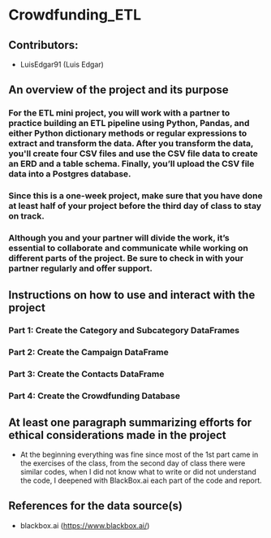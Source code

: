# Crowdfunding_ETL

## Contributors:
- LuisEdgar91 (Luis Edgar)

## An overview of the project and its purpose
### For the ETL mini project, you will work with a partner to practice building an ETL pipeline using Python, Pandas, and either Python dictionary methods or regular expressions to extract and transform the data. After you transform the data, you'll create four CSV files and use the CSV file data to create an ERD and a table schema. Finally, you’ll upload the CSV file data into a Postgres database.
### Since this is a one-week project, make sure that you have done at least half of your project before the third day of class to stay on track.
### Although you and your partner will divide the work, it’s essential to collaborate and communicate while working on different parts of the project. Be sure to check in with your partner regularly and offer support.

## Instructions on how to use and interact with the project
### Part 1: Create the Category and Subcategory DataFrames
### Part 2: Create the Campaign DataFrame
### Part 3: Create the Contacts DataFrame
### Part 4: Create the Crowdfunding Database
  
## At least one paragraph summarizing efforts for ethical considerations made in the project
- At the beginning everything was fine since most of the 1st part came in the exercises of the class, from the second day of class there were similar codes, when I did not know what to write or did not understand the code, I deepened with BlackBox.ai each part of the code and report.

## References for the data source(s)
- blackbox.ai (https://www.blackbox.ai/)
